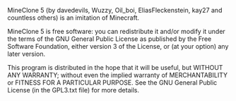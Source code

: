 MineClone 5 (by davedevils, Wuzzy, Oil_boi, EliasFleckenstein, kay27 and countless others)
is an imitation of Minecraft.

MineClone 5 is free software: you can redistribute it and/or modify
it under the terms of the GNU General Public License as published by
the Free Software Foundation, either version 3 of the License, or
(at your option) any later version.

This program is distributed in the hope that it will be useful,
but WITHOUT ANY WARRANTY; without even the implied warranty of
MERCHANTABILITY or FITNESS FOR A PARTICULAR PURPOSE. See the
GNU General Public License (in the GPL3.txt file) for more
details.
